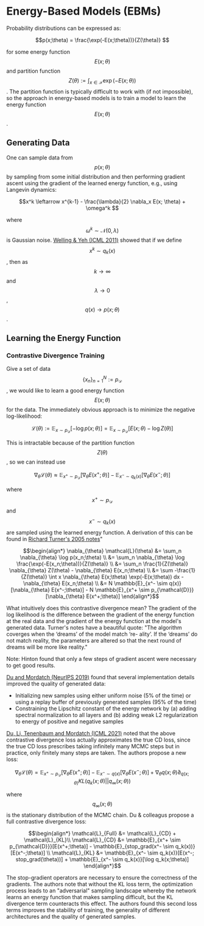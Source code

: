 # Energy-Based Models (EBMs)

Probability distributions can be expressed as:

$$p(x;\theta) = \frac{\exp(-E(x;\theta))}{Z(\theta)} $$

for some energy function $$E(x;\theta)$$ and partition function $$Z(\theta) := \int_{x \in \mathcal{X}} \exp(-E(x ;\theta))$$. 
The partition function is typically difficult to work with (if not impossible), so the approach in
energy-based models is to train a model to learn the energy function $$E(x;\theta)$$.

## Generating Data

One can sample data from $$p(x;\theta)$$ by sampling from some initial distribution
and then performing gradient ascent using the gradient of the learned energy function, e.g.,
using Langevin dynamics:

$$x^k \leftarrow x^{k-1} - \frac{\lambda}{2} \nabla_x E(x; \theta) + \omega^k $$

where $$\omega^k \sim \mathcal{N}(0, \lambda)$$ is Gaussian noise. [Welling & Yeh (ICML 2011)](https://www.stats.ox.ac.uk/~teh/research/compstats/WelTeh2011a.pdf)
showed that if we define $$x^k \sim q_k(x)$$, then as $$k \rightarrow \infty$$ and $$\lambda \rightarrow 0$$,
$$q(x) \rightarrow p(x;\theta)$$.

## Learning the Energy Function

### Contrastive Divergence Training

Give a set of data $$\{x_n\}_{n=1}^N := p_{\mathcal{D}}$$, we would like to learn a good energy function $$E(x;\theta)$$
for the data. The immediately obvious approach is to minimize the negative log-likelihood:

$$\mathcal{L}(\theta) := \mathbb{E}_{x \sim p_{\mathcal{D}}}[-\log p(x;\theta)] = \mathbb{E}_{x \sim p_{\mathcal{D}}}[E(x;\theta) - \log Z(\theta)]$$

This is intractable because of the partition function $$Z(\theta)$$, so we can instead use

$$\nabla_{\theta} \mathcal{L}(\theta) \approx \mathbb{E}_{x^+ \sim p_{\mathcal{D}}}[\nabla_{\theta} E(x^+;\theta)] - \mathbb{E}_{x^- \sim q_k(x)}[\nabla_{\theta} E(x^-;\theta)]$$

where $$x^+ \sim p_{\mathcal{D}}$$ and $$x^- \sim q_k(x)$$ are sampled using the learned energy function. A derivation
of this can be found in [Richard Turner's 2005 notes](http://www.gatsby.ucl.ac.uk/~turner/Notes/ContrastiveDivergence/CDv3.pdf?ref=inference.vc)"

$$\begin{align*}
\nabla_{\theta} \mathcal{L}(\theta) &= \sum_n \nabla_{\theta} \log p(x_n;\theta) \\
&= \sum_n \nabla_{\theta} \log \frac{\exp(-E(x_n;\theta))}{Z(\theta)} \\
&= \sum_n \frac{1}{Z(\theta)} \nabla_{\theta} Z(\theta) - \nabla_{\theta} E(x_n;\theta) \\
&= \sum -\frac{1}{Z(\theta)} \int x \nabla_{\theta} E(x;\theta) \exp(-E(x;\theta)) dx - \nabla_{\theta} E(x_n;\theta) \\
&= N \mathbb{E}_{x^- \sim q(x)}[\nabla_{\theta} E(x^-;\theta)] - N \mathbb{E}_{x^+ \sim p_{\mathcal{D}}}[\nabla_{\theta} E(x^+;\theta)]
\end{align*}$$

What intuitively does this contrastive divergence mean? The gradient of the log likelihood is the difference
between the gradient of the energy function at the real data and the gradient of the energy function at the model's
generated data. Turner's notes have a beautiful quote: "The algorithm coverges when the ‘dreams’ of the model match ‘re-
ality’. If the ‘dreams’ do not match reality, the parameters are altered so that the next round of dreams will 
be more like reality."

Note: Hinton found that only a few steps of gradient ascent were necessary to get good results.

[Du and Mordatch (NeurIPS 2019)](https://arxiv.org/abs/1903.08689) found that several implementation details improved the
quality of generated data:

- Initializing new samples using either uniform noise (5% of the time) or using a replay buffer of previously generated samples (95% of the time)
- Constraining the Lipschitz constant of the energy network by (a) adding spectral normalization to all layers and (b) adding weak L2 regularization to energy of positive and negative samples

[Du, Li, Tenenbaum and Mordatch (ICML 2021)](https://arxiv.org/abs/2012.01316) noted that the above contrastive divergence loss
actually approximates the true CD loss, since the true CD loss prescribes taking infinitely many MCMC
steps but in practice, only finitely many steps are taken. The authors propose a new loss:

$$\nabla_{\theta} \mathcal{L}(\theta) = \mathbb{E}_{x^+ \sim p_{\mathcal{D}}}[\nabla_{\theta} E(x^+;\theta)] - \mathbb{E}_{x^- \sim q(x)}[\nabla_{\theta} E(x^-;\theta)] + \nabla_{\theta} q(x; \theta) \partial_{q(x; \theta)} KL(q_k(x; \theta)|| q_{\infty}(x;\theta))$$

where $$q_{\infty}(x;\theta)$$ is the stationary distribution of the MCMC chain. Du & colleagus propose a full
contrastive divergence loss:

$$\begin{align*}
\mathcal{L}_{Full} &= \mathcal{L}_{CD} + \mathcal{L}_{KL}\\
\mathcal{L}_{CD} &= \mathbb{E}_{x^+ \sim p_{\mathcal{D}}}[E(x^+;\theta)] - \mathbb{E}_{stop_grad(x^- \sim q_k(x))}[E(x^-;\theta)] \\
\mathcal{L}_{KL} &= \mathbb{E}_{x^- \sim q_k(x)}[E(x^-; stop_grad(\theta))] + \mathbb{E}_{x^- \sim q_k(x)}[\log q_k(x;\theta)]
\end{align*}$$

The stop-gradient operators are necessary to ensure the correctness of the gradients. The authors note that
without the KL loss term, the optimization process leads to an "adversarial" sampling landscape whereby
the network learns an energy function that makes sampling difficult, but the KL divergence term counteracts
this effect. The authors found this second loss terms improves the stability of training, the generality of
different architectures and the quality of generated samples.
